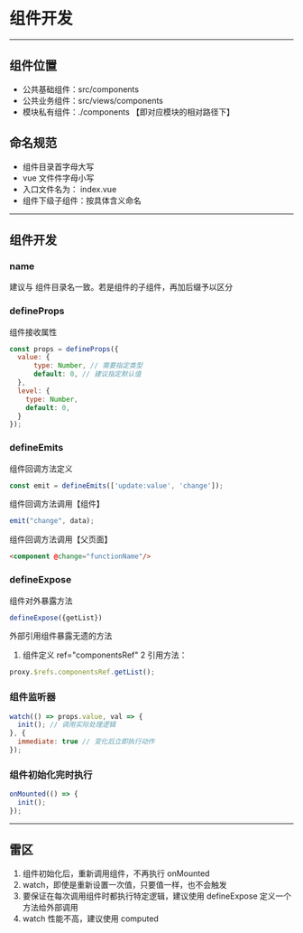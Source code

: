 # 组件开发

---

## 组件位置
- 公共基础组件：src/components
- 公共业务组件：src/views/components
- 模块私有组件：./components 【即对应模块的相对路径下】

## 命名规范
- 组件目录首字母大写
- vue 文件件字母小写
- 入口文件名为： index.vue
- 组件下级子组件：按具体含义命名

--- 
## 组件开发

### name
建议与 组件目录名一致。若是组件的子组件，再加后缀予以区分

### defineProps
组件接收属性
```javascript
const props = defineProps({
  value: {
      type: Number, // 需要指定类型
      default: 0, // 建议指定默认值
  },
  level: {
    type: Number,
    default: 0,
  }
});
```

### defineEmits
组件回调方法定义
```javascript
const emit = defineEmits(['update:value', 'change']);
```
组件回调方法调用【组件】
```javascript
emit("change", data);
```

组件回调方法调用【父页面】
```html
<component @change="functionName"/>
```

### defineExpose
组件对外暴露方法
```javascript
defineExpose({getList})
```
外部引用组件暴露无遗的方法
1. 组件定义 ref="componentsRef"
   2 引用方法：
```javascript
proxy.$refs.componentsRef.getList();
```

### 组件监听器
```javascript
watch(() => props.value, val => {
  init(); // 调用实际处理逻辑
}, {
  immediate: true // 变化后立即执行动作
});
```

### 组件初始化完时执行
```javascript
onMounted(() => {
  init();
});
```

---

## 雷区
1. 组件初始化后，重新调用组件，不再执行 onMounted
2. watch，即使是重新设置一次值，只要值一样，也不会触发
3. 要保证在每次调用组件时都执行特定逻辑，建议使用 defineExpose 定义一个方法给外部调用
4. watch 性能不高，建议使用 computed

